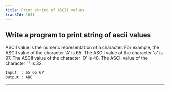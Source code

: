 ```yaml
---
title: Print string of ASCII values
trackId: 1631
---
```


## Write a program to print string of ascii values

ASCII value is the numeric representation of a character. For example, the ASCII value of the character 'A' is 65. The ASCII value of the character 'a' is 97. The ASCII value of the character '0' is 48. The ASCII value of the character ' ' is 32.

```txt
Input  : 65 66 67
Output : ABC
```

---
